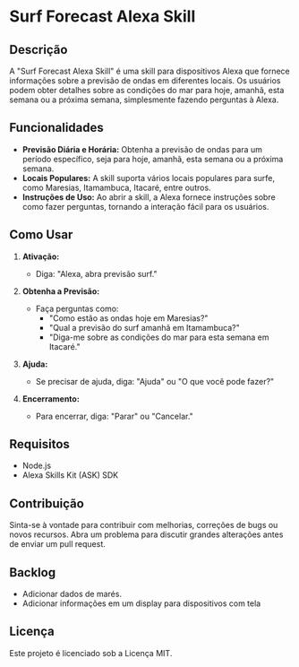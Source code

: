 # Surf Forecast Alexa Skill



## Descrição

A "Surf Forecast Alexa Skill" é uma skill para dispositivos Alexa que fornece informações sobre a previsão de ondas em diferentes locais. Os usuários podem obter detalhes sobre as condições do mar para hoje, amanhã, esta semana ou a próxima semana, simplesmente fazendo perguntas à Alexa.

## Funcionalidades

- **Previsão Diária e Horária:** Obtenha a previsão de ondas para um período específico, seja para hoje, amanhã, esta semana ou a próxima semana.
- **Locais Populares:** A skill suporta vários locais populares para surfe, como Maresias, Itamambuca, Itacaré, entre outros.
- **Instruções de Uso:** Ao abrir a skill, a Alexa fornece instruções sobre como fazer perguntas, tornando a interação fácil para os usuários.

## Como Usar

1. **Ativação:**
   - Diga: "Alexa, abra previsão surf."

2. **Obtenha a Previsão:**
   - Faça perguntas como:
     - "Como estão as ondas hoje em Maresias?"
     - "Qual a previsão do surf amanhã em Itamambuca?"
     - "Diga-me sobre as condições do mar para esta semana em Itacaré."

3. **Ajuda:**
   - Se precisar de ajuda, diga: "Ajuda" ou "O que você pode fazer?"

4. **Encerramento:**
   - Para encerrar, diga: "Parar" ou "Cancelar."

## Requisitos

- Node.js
- Alexa Skills Kit (ASK) SDK


## Contribuição

Sinta-se à vontade para contribuir com melhorias, correções de bugs ou novos recursos. Abra um problema para discutir grandes alterações antes de enviar um pull request.

## Backlog

- Adicionar dados de marés.
- Adicionar informações em um display para dispositivos com tela

## Licença

Este projeto é licenciado sob a Licença MIT.